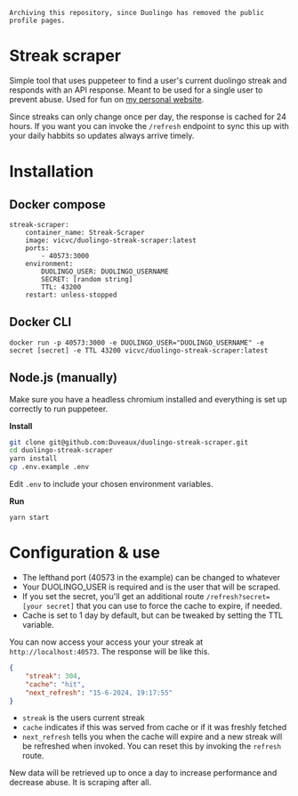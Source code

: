 ```
Archiving this repository, since Duolingo has removed the public profile pages.  
```

# Streak scraper
Simple tool that uses puppeteer to find a user's current duolingo streak and responds with an API response. Meant to be used for a single user to prevent abuse. Used for fun on [my personal website](https://github.com/Duveaux/vtvc.nl).

Since streaks can only change once per day, the response is cached for 24 hours. If you want you can invoke the `/refresh` endpoint to sync this up with your daily habbits so updates always arrive timely.

# Installation
## Docker compose
```
streak-scraper:
    container_name: Streak-Scraper
    image: vicvc/duolingo-streak-scraper:latest
    ports:
        - 40573:3000
    environment:
        DUOLINGO_USER: DUOLINGO_USERNAME
        SECRET: [random string]
        TTL: 43200
    restart: unless-stopped
```

## Docker CLI
```
docker run -p 40573:3000 -e DUOLINGO_USER="DUOLINGO_USERNAME" -e secret [secret] -e TTL 43200 vicvc/duolingo-streak-scraper:latest
```

## Node.js (manually)
Make sure you have a headless chromium installed and everything is set up correctly to run puppeteer.

**Install**
``` bash
git clone git@github.com:Duveaux/duolingo-streak-scraper.git
cd duolingo-streak-scraper
yarn install
cp .env.example .env
```
Edit `.env` to include your chosen environment variables.


**Run**
```
yarn start
```

# Configuration & use
* The lefthand port (40573 in the example) can be changed to whatever
* Your DUOLINGO_USER is required and is the user that will be scraped.
* If you set the secret, you'll get an additional route `/refresh?secret=[your secret]` that you can use to force the cache to expire, if needed.
* Cache is set to 1 day by default, but can be tweaked by setting the TTL variable.

You can now access your access your your streak at `http://localhost:40573`. The response will be like this.

```json
{
    "streak": 304,
    "cache": "hit",
    "next_refresh": "15-6-2024, 19:17:55"
}
```
* `streak` is the users current streak
* `cache` indicates if this was served from cache or if it was freshly fetched
* `next_refresh` tells you when the cache will expire and a new streak will be refreshed when invoked. You can reset this by invoking the `refresh` route.

New data will be retrieved up to once a day to increase performance and decrease abuse. It is scraping after all. 